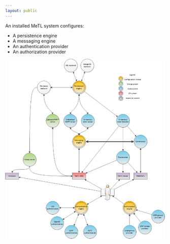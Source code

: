 ```yaml
---
layout: public
---
```


An installed MeTL system configures:
- A persistence engine
- A messaging engine
- An authentication provider
- An authorization provider

[configurationArchitecture]: /images/configurationArchitecture.png "Configuration architecture"
![A component diagram of MeTL, demonstrating configuration points][configurationArchitecture]